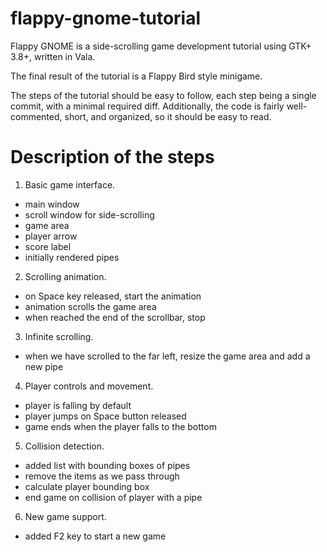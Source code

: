 flappy-gnome-tutorial
=====================

Flappy GNOME is a side-scrolling game development tutorial using GTK+ 3.8+, written in Vala. 

The final result of the tutorial is a Flappy Bird style minigame.

The steps of the tutorial should be easy to follow, each step being a single commit, with a minimal required diff. Additionally, the code is fairly well-commented, short, and organized, so it should be easy to read.

# Description of the steps

1. Basic game interface.
    
* main window
* scroll window for side-scrolling
* game area
* player arrow
* score label
* initially rendered pipes

2. Scrolling animation.
    
* on Space key released, start the animation
* animation scrolls the game area
* when reached the end of the scrollbar, stop

3. Infinite scrolling.
    
* when we have scrolled to the far left, resize the game area and add a new pipe

4. Player controls and movement.
    
* player is falling by default
* player jumps on Space button released
* game ends when the player falls to the bottom

5. Collision detection.
    
* added list with bounding boxes of pipes
* remove the items as we pass through
* calculate player bounding box
* end game on collision of player with a pipe

6. New game support.
    
* added F2 key to start a new game


    


    








